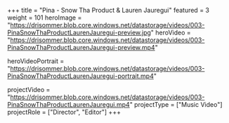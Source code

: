 +++
title = "Pina - Snow Tha Product & Lauren Jauregui"
featured = 3
weight = 101
heroImage = "https://drisommer.blob.core.windows.net/datastorage/videos/003-PinaSnowThaProductLaurenJauregui-preview.jpg"
heroVideo = "https://drisommer.blob.core.windows.net/datastorage/videos/003-PinaSnowThaProductLaurenJauregui-preview.mp4"

heroVideoPortrait = "https://drisommer.blob.core.windows.net/datastorage/videos/003-PinaSnowThaProductLaurenJauregui-portrait.mp4"

projectVideo = "https://drisommer.blob.core.windows.net/datastorage/videos/003-PinaSnowThaProductLaurenJauregui.mp4"
projectType = ["Music Video"]
projectRole = ["Director", "Editor"]
+++
